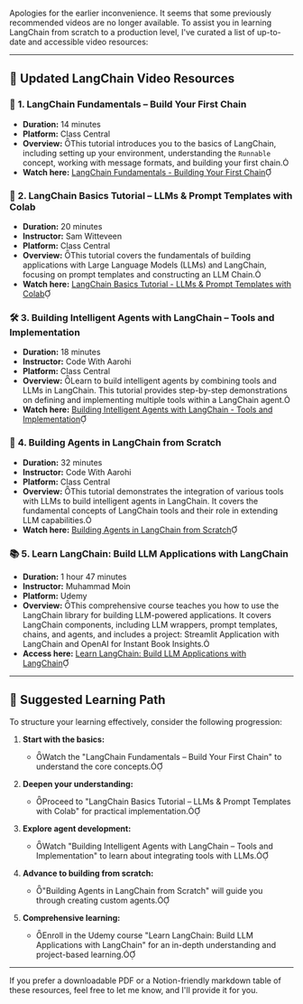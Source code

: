Apologies for the earlier inconvenience. It seems that some previously recommended videos are no longer available. To assist you in learning LangChain from scratch to a production level, I've curated a list of up-to-date and accessible video resources:

---

## 🎥 **Updated LangChain Video Resources**

### 🔰 **1. LangChain Fundamentals – Build Your First Chain**
- **Duration:** 14 minutes
- **Platform:** Class Central
- **Overview:** This tutorial introduces you to the basics of LangChain, including setting up your environment, understanding the `Runnable` concept, working with message formats, and building your first chain.
- **Watch here:** [LangChain Fundamentals - Building Your First Chain](https://www.classcentral.com/course/youtube-langchain-fundamentals-build-your-first-chain-304132)

### 🧠 **2. LangChain Basics Tutorial – LLMs & Prompt Templates with Colab**
- **Duration:** 20 minutes
- **Instructor:** Sam Witteveen
- **Platform:** Class Central
- **Overview:** This tutorial covers the fundamentals of building applications with Large Language Models (LLMs) and LangChain, focusing on prompt templates and constructing an LLM Chain.
- **Watch here:** [LangChain Basics Tutorial - LLMs & Prompt Templates with Colab](https://www.classcentral.com/course/youtube-langchain-basics-tutorial-1-llms-prompttemplates-with-colab-151908)

### 🛠️ **3. Building Intelligent Agents with LangChain – Tools and Implementation**
- **Duration:** 18 minutes
- **Instructor:** Code With Aarohi
- **Platform:** Class Central
- **Overview:** Learn to build intelligent agents by combining tools and LLMs in LangChain. This tutorial provides step-by-step demonstrations on defining and implementing multiple tools within a LangChain agent.
- **Watch here:** [Building Intelligent Agents with LangChain - Tools and Implementation](https://www.classcentral.com/course/youtube-l-12-langchain-agents-and-tools-step-by-step-implementation-424152)

### 🤖 **4. Building Agents in LangChain from Scratch**
- **Duration:** 32 minutes
- **Instructor:** Code With Aarohi
- **Platform:** Class Central
- **Overview:** This tutorial demonstrates the integration of various tools with LLMs to build intelligent agents in LangChain. It covers the fundamental concepts of LangChain tools and their role in extending LLM capabilities.
- **Watch here:** [Building Agents in LangChain from Scratch](https://www.classcentral.com/course/youtube-l-13-building-agents-in-langchain-from-scratch-424151)

### 📚 **5. Learn LangChain: Build LLM Applications with LangChain**
- **Duration:** 1 hour 47 minutes
- **Instructor:** Muhammad Moin
- **Platform:** Udemy
- **Overview:** This comprehensive course teaches you how to use the LangChain library for building LLM-powered applications. It covers LangChain components, including LLM wrappers, prompt templates, chains, and agents, and includes a project: Streamlit Application with LangChain and OpenAI for Instant Book Insights.
- **Access here:** [Learn LangChain: Build LLM Applications with LangChain](https://www.udemy.com/course/learn-langchain-build-llm-applications-with-langchain/)

---

## 🧭 **Suggested Learning Path**

To structure your learning effectively, consider the following progression:

1. **Start with the basics:**
   - Watch the "LangChain Fundamentals – Build Your First Chain" to understand the core concepts.

2. **Deepen your understanding:**
   - Proceed to "LangChain Basics Tutorial – LLMs & Prompt Templates with Colab" for practical implementation.

3. **Explore agent development:**
   - Watch "Building Intelligent Agents with LangChain – Tools and Implementation" to learn about integrating tools with LLMs.

4. **Advance to building from scratch:**
   - "Building Agents in LangChain from Scratch" will guide you through creating custom agents.

5. **Comprehensive learning:**
   - Enroll in the Udemy course "Learn LangChain: Build LLM Applications with LangChain" for an in-depth understanding and project-based learning.

---

If you prefer a downloadable PDF or a Notion-friendly markdown table of these resources, feel free to let me know, and I'll provide it for you. 